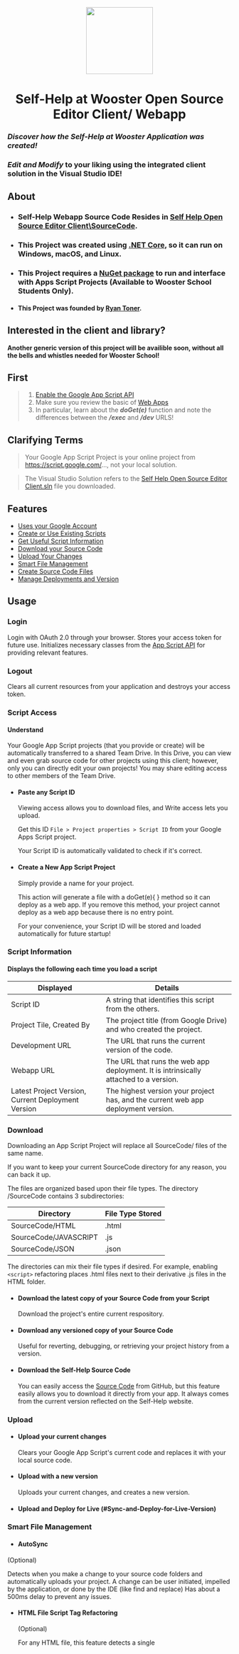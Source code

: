 
<p align="center"><img src="https://image.ibb.co/fQ2igG/new_Self_Help_Logo.png" height="150" width="150"></p>

<h1 align="center"> Self-Help at Wooster Open Source Editor Client/ Webapp </h1>

### *Discover how the Self-Help at Wooster Application was created!*

###  *Edit and Modify* to your liking using the integrated client solution in the Visual Studio IDE!

## About

* ### Self-Help Webapp Source Code Resides in [Self Help Open Source Editor Client\SourceCode](https://github.com/Self-Help-at-Wooster/Self-Help-at-Wooster-Webapp/tree/master/Self%20Help%20Open%20Source%20Editor%20Client/SourceCode).
* ### This Project was created using [.NET Core](https://docs.microsoft.com/en-us/dotnet/core/), so it can run on Windows, macOS, and Linux.
* ### This Project requires a [NuGet package](https://script.google.com/a/woosterschool.org/macros/s/AKfycbxouHo31c8mhQNo6xik2iZgn-fWQ5Ik4zVfE4722wY8nfWqciNl/exec) to run and interface with Apps Script Projects (Available to Wooster School Students Only).

* #### This Project was founded by [Ryan Toner](https://github.com/RyanTonerCode).

## Interested in the client and library?

   **Another generic version of this project will be availible soon, without all the bells and whistles needed for Wooster School!**

## First
  > 1. [Enable the Google App Script API](https://script.google.com/home/usersettings)
  > 1. Make sure you review the basic of [Web Apps](https://developers.google.com/apps-script/guides/web)
  > 1. In particular, learn about the *__doGet(e)__* function and note the differences between the *__/exec__* and *__/dev__* URLS!
  
## Clarifying Terms
  > Your Google App Script Project is your online project from https://script.google.com/..., not your local solution.
  
  > The Visual Studio Solution refers to the [Self Help Open Source Editor Client.sln](https://github.com/Self-Help-at-Wooster/Self-Help-at-Wooster-Webapp/blob/master/Self%20Help%20Open%20Source%20Editor%20Client.sln) file you downloaded.

## Features
- [ Uses your Google Account ](#login)
- [ Create or Use Existing Scripts ](#script-access)
- [ Get Useful Script Information ](#script-information)
- [ Download your Source Code ](#download)
- [ Upload Your Changes ](#upload)
- [ Smart File Management ](#smart-file-management)
- [ Create Source Code Files ](#create-source-code-files)
- [ Manage Deployments and Version ](#versions-and-deployments)

## Usage

### Login

Login with OAuth 2.0 through your browser. Stores your access token for future use. Initializes necessary classes from the [App Script API](https://developers.google.com/apps-script/api/) for providing relevant features.

### Logout

Clears all current resources from your application and destroys your access token.

### Script Access

####  Understand

  Your Google App Script projects (that you provide or create) will be automatically transferred to a shared Team Drive.
  In this Drive, you can view and even grab source code for other projects using this client; however, only you can directly edit your     own projects! You may share editing access to other members of the Team Drive.

- #### Paste any Script ID

  Viewing access allows you to download files, and Write access lets you upload.
  
  Get this ID ` File > Project properties > Script ID ` from your Google Apps Script project.
  
  Your Script ID is automatically validated to check if it's correct.

- #### Create a New App Script Project

  Simply provide a name for your project. 
  
  This action will generate a file with a doGet(e){ } method so it can deploy as a web app. 
  If you remove this method, your project cannot deploy as a web app because there is no entry point.

  For your convenience, your Script ID will be stored and loaded automatically for future startup!

### Script Information

#### Displays the following each time you load a script

Displayed | Details
------------ | -------------
Script ID | A string that identifies this script from the others.
Project Tile, Created By | The project title (from Google Drive) and who created the project.
Development URL | The URL that runs the current version of the code.
Webapp URL | The URL that runs the web app deployment. It is intrinsically attached to a version.
Latest Project Version, Current Deployment Version | The highest version your project has, and the current web app deployment version.

### Download

  Downloading an App Script Project will replace all SourceCode/ files of the same name. 
  
  If you want to keep your current SourceCode directory for any reason, you can back it up.
  
  The files are organized based upon their file types. The directory /SourceCode contains 3 subdirectories:
  
  Directory | File Type Stored
  ------------ | -------------
  SourceCode/HTML | .html
  SourceCode/JAVASCRIPT | .js
  SourceCode/JSON | .json
  
  The directories can mix their file types if desired. For example, enabling `<script>` refactoring places .html files next to their derivative .js files in the HTML folder.

- #### Download the latest copy of your Source Code from your Script

  Download the project's entire current respository.
  
- #### Download any versioned copy of your Source Code

  Useful for reverting, debugging, or retrieving your project history from a version.
  
- #### Download the Self-Help Source Code

  You can easily access the [Source Code](https://github.com/Self-Help-at-Wooster/Self-Help-at-Wooster-Webapp/tree/master/Self%20Help%20Open%20Source%20Editor%20Client/SourceCode) from GitHub, but this feature easily allows you to download it directly from your app. It always comes from the current version reflected on the Self-Help website.

### Upload

- #### Upload your current changes

  Clears your Google App Script's current code and replaces it with your local source code.
  
- #### Upload with  a new version

  Uploads your current changes, and creates a new version.
  
- #### Upload and Deploy for Live (#Sync-and-Deploy-for-Live-Version)

### Smart File Management

- #### AutoSync 
 (Optional)

  Detects when you make a change to your source code folders and automatically uploads your project.
  A change can be user initiated, impelled by the application, or done by the IDE (like find and replace)
  Has about a 500ms delay to prevent any issues.
  
- #### HTML File Script Tag Refactoring 
  (Optional)
  
  For any HTML file, this feature detects a single <script> tag and moves the source code to a corresponding javascript file!
  It creates a placeholder that lets you know where your script was, and has an attribute with the new file's path.
  This lets you edit the file using Visual Studio's features for Javascript!
  When you sync your files back, no problem, it simply ignores the generated files and substitues their code back into the HTML
  
- Auto Backup

  Before you [download](#download) any file from your Google App Script Project, it will automatically backup all your files into a temporary backup location in your bin/debug folder. This is intended to be a temporary backup, and not a valid form of version control.
  
- Perilous Action Warnings

  The client is tuned to make you confirm certain actions with their potential consequences displayed. Because of the pathology of Google App Script, if you do not exercise caution you can easily obliterate your work, especially from your IDE during [upload](#upload).

### Create Source Code Files

Creates a new HTML, Javascript, or JSON file with given name.
- Automatically places the file in the correct subdirectory
- Provides a basic code template in your file like on the [Google App Script](script.google.com)s Edtior.
- The JSON file (aka [manifest](https://developers.google.com/apps-script/concepts/manifests)) is downloaded directly from the Self-Help source, because they can be a little confusing to understand.

### Versions and Deployments

- #### Automatic Webapp Deployment and Retrieval
    
    ##### The library handles accessing your current Web app and Head Deployments.
    
    - The "Head" Version is used to get the development URL. It is immutable and created with your project.
    
    - The Webapp Deployment is how you can deploy the project, if desired.
      The library will always use a personal webapp deployment it creates for you.
      The description of this deployment is ` web app meta-version_[your email] `
      
    - You may delete all unnecessary or unwanted deployments through
      ` Publish--Deploy from Manifest > Delete Icon ` on your Google App Script Project
      
- #### List your Version History      
    
Lists all saved versions of your project. This function gets ran automatically when certain other functions require you to provide a version number. If you want to delete unused versions, you may at `project > File > Manage Versions` from [Google App Script](script.google.com)
    
- #### Create New Version

Creates a new version attached to the current copy of your source code on [Google App Script](script.google.com). You can provide whatever name you want, but these are best used as incremental "commits," and not big feature backups. You can always download your project from a [specific version](#Download-any-versioned-copy-of-your-Source-Code) if needed, so the best philosophy here is early-and-oft!

- #### Create New Version and Update Deployment

Creates a new version and attached your web-app's current deployment. This function first creates a new version, as above, then proceeds to update the deployment that your users see. Use this once a feature is completed/ tested and you want it deployed. 

- #### Sync and Deploy for Live Version

  This is a chained-call that first [ uploads ](#upload) your source code, then creates a new version and updates the deployment, as specified above.

- #### Change Deployment's Version Number

  Changes your web-app's current version number. Use this in the event that a newer version has affected the live functionality of your application.


## Guides

### Installation

### Initial Setup - Obtain a Coffee

1. Downloading the [NuGet Package](https://script.google.com/a/woosterschool.org/macros/s/AKfycbxouHo31c8mhQNo6xik2iZgn-fWQ5Ik4zVfE4722wY8nfWqciNl/exec)
    * Download the package from the link above. The site is restricted to @woosternet.org and @woosterschool.org domain addresses only.
    * Place the package .nupkg file somewhere secure on your file system where you are unlikely to disturb it.
    * Download and Install [Microsoft Visual Studio (2017 Community Edition)](https://visualstudio.microsoft.com/downloads/)
    * Download and Install the [GitHub plugin for Visual Studio](https://visualstudio.github.com/)
    * Obtain a copy of this repository. You can click Open in Visual Studio, download it, or open it through the plugin in VS.
    * Open the code in Visual Studio by clicking on its solution (.sln) file.

### After a Coffee Break

2. Installing the NuGet Package
    * Open the NuGet Package Source ` Tools > NuGet Package Manager > Package Manager Settings > Package Sources`
    * Click the green button to add a new package source
    * Select the new source, labelled Package source
    * Change the Name to Self-Help Library, or something memorable
    * Update the Source to wherever you stored the SelfHelpAtWoosterManagerLibrary.#.#.#.nupkg (the #s indicate the version)
    * Click OK
    * Open the NuGet Package Manager ` Tools > NuGet Package Manager > Manage NuGet packages for Solution`
    * Look for the Package source combo-box. Select the new Package Source you just made.
    * Under Browse, you should see the package `SelfHelpAtWoosterManagerLibrary` > click on it
    * Press Install and go through the details or dialogs to accept.
    * You're Ready to Go!
    
### More Coffee

1.

### Usage


